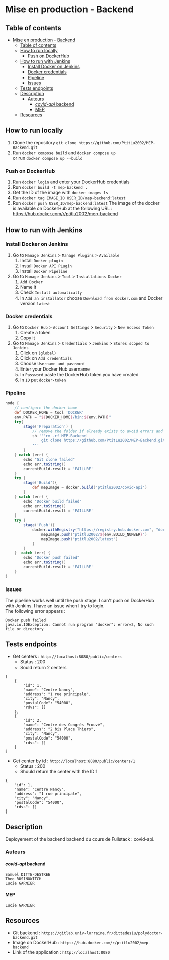 # Mise en production - Backend

## Table of contents
- [Mise en production - Backend](#mise-en-production---backend)
  - [Table of contents](#table-of-contents)
  - [How to run locally](#how-to-run-locally)
    - [Push on DockerHub](#push-on-dockerhub)
  - [How to run with Jenkins](#how-to-run-with-jenkins)
    - [Install Docker on Jenkins](#install-docker-on-jenkins)
    - [Docker credentials](#docker-credentials)
    - [Pipeline](#pipeline)
    - [Issues](#issues)
  - [Tests endpoints](#tests-endpoints)
  - [Description](#description)
    - [Auteurs](#auteurs)
      - [*covid-api* backend](#covid-api-backend)
      - [MEP](#mep)
  - [Resources](#resources)

## How to run locally
1. Clone the repository `git clone https://github.com/PtitLu2002/MEP-Backend.git`
2. Run `docker compose build` and `docker compose up`  
or run `docker compose up --build` 

### Push on DockerHub
1. Run `docker login` and enter your DockerHub credentials
2. Run `docker build -t mep-backend .`
3. Get the ID of the image with `docker images ls`
4. Run `docker tag IMAGE_ID USER_ID/mep-backend:latest`
5. Run `docker push USER_ID/mep-backend:latest`
The image of the docker is available on DockerHub at the following URL : https://hub.docker.com/r/ptitlu2002/mep-backend  

## How to run with Jenkins
### Install Docker on Jenkins
1. Go to `Manage Jenkins` > `Manage Plugins` > `Available`
   1. Install `Docker plugin`
   2. Install `Docker API PLugin`
   3. Install `Docker Pipeline`
2. Go to `Manage Jenkins` > `Tool` > `Installations Docker`
   1. `Add Docker`
   2. Name it
   3. Check `Install automatically`
   4. In `Add an installator` choose `Download from docker.com` and Docker version `latest`


### Docker credentials
1. Go to `Docker Hub` > `Account Settings` > `Security` > `New Access Token`
   1. Create a token
   2. Copy it
2. Go to `Manage Jenkins` > `Credentials` > `Jenkins` > `Stores scoped to Jenkins`
   1. Click on `(global)`
   2. Click on `Add credentials`
   3. Choose  `Username and password`
   4. Enter your Docker Hub username
   5. In `Password` paste the DockerHub token you have created
   6. In `ID` put `docker-token`


### Pipeline
``` groovy
node {
    // configure the docker home
    def DOCKER_HOME = tool 'DOCKER'
    env.PATH = "${DOCKER_HOME}/bin:${env.PATH}"
    try{
        stage('Preparation') {
            // remove the folder if already exists to avoid errors and then clone the repository
            sh '''rm -rf MEP-Backend
                git clone https://github.com/PtitLu2002/MEP-Backend.git
            '''
        }
    } catch (err) {
        echo "Git clone failed"
        echo err.toString()
        currentBuild.result = 'FAILURE'
    }
    try {
        stage('Build'){
            def mepImage = docker.build('ptitlu2002/covid-api')
        }
    } catch (err) {
        echo "Docker build failed"
        echo err.toString()
        currentBuild.result = 'FAILURE'
    }
    try {
        stage('Push'){
            docker.withRegistry("https://registry.hub.docker.com", "docker-token") {
                mepImage.push("ptitlu2002/${env.BUILD_NUMBER}")
                mepImage.push("ptitlu2002/latest")
            }
        }
    }  catch (err) {
        echo "Docker push failed"
        echo err.toString()
        currentBuild.result = 'FAILURE'
    }
}
```

### Issues
The pipeline works well until the push stage. I can't push on DockerHub with Jenkins. I have an issue when I try to login.   
The following error appears :  
```
Docker push failed
java.io.IOException: Cannot run program "docker": error=2, No such file or directory
```


## Tests endpoints
- Get centers : `http://localhost:8080/public/centers`  
  - Status : 200
  - Sould return 2 centers
```
[
    {
        "id": 1,
        "name": "Centre Nancy",
        "address": "1 rue principale",
        "city": "Nancy",
        "postalCode": "54000",
        "rdvs": []
    },
    {
        "id": 2,
        "name": "Centre des Congrès Prouvé",
        "address": "2 bis Place Thiers",
        "city": "Nancy",
        "postalCode": "54000",
        "rdvs": []
    }
]
```
- Get center by id : `http://localhost:8080/public/centers/1`
  - Status : 200
  - Should return the center with the ID 1
```
{
    "id": 1,
    "name": "Centre Nancy",
    "address": "1 rue principale",
    "city": "Nancy",
    "postalCode": "54000",
    "rdvs": []
}
```



## Description
Deployement of the backend backend du cours de Fullstack : covid-api.  

### Auteurs
#### *covid-api* backend
`Samuel DITTE-DESTRÉE`  
`Theo RUSINOWITCH`  
`Lucie GARNIER`  

#### MEP
`Lucie GARNIER` 

## Resources
- Git backend : `https://gitlab.univ-lorraine.fr/dittedes1u/polydoctor-backend.git`
- Image on DockerHub : `https://hub.docker.com/r/ptitlu2002/mep-backend`
- Link of the application : `http://localhost:8080`